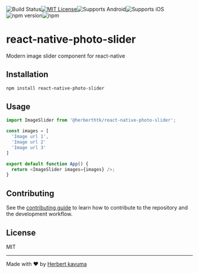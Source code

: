 ![Build Status](https://github.com/herberthk/react-native-photo-slider/actions/workflows/ci.yml/badge.svg)[![MIT License](https://img.shields.io/badge/License-MIT-blue.svg)](https://opensource.org/licenses/MIT)![Supports Android](https://img.shields.io/badge/Supports-Android-green.svg)![Supports iOS](https://img.shields.io/badge/Supports-iOS-blue.svg)![npm version](https://img.shields.io/npm/v/@herberthtk/react-native-photo-slider.svg)![npm](https://img.shields.io/npm/dw/@herberthtk/react-native-photo-slider)
# react-native-photo-slider

Modern image slider component for react-native

## Installation

```sh
npm install react-native-photo-slider
```

## Usage


```js
import ImageSlider from '@herberthtk/react-native-photo-slider';

const images = [
  'Image url 1',
  'Image url 2'
  'Image url 3'
]

export default function App() {
  return <ImageSlider images={images} />;
}
```


## Contributing

See the [contributing guide](CONTRIBUTING.md) to learn how to contribute to the repository and the development workflow.

## License

MIT

---

Made with :heart: by [Herbert kavuma](https://herbert.netbritz.com/)
